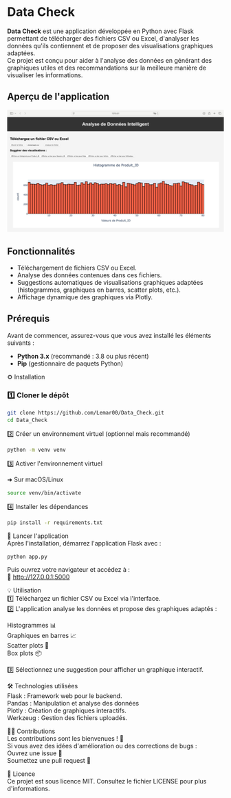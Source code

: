 # Data Check

**Data Check** est une application développée en Python avec Flask permettant de télécharger des fichiers CSV ou Excel, d'analyser les données qu'ils contiennent et de proposer des visualisations graphiques adaptées.  
Ce projet est conçu pour aider à l'analyse des données en générant des graphiques utiles et des recommandations sur la meilleure manière de visualiser les informations.


## Aperçu de l'application

![Aperçu de Data Check](demo_dataCheck.jpg)

## Fonctionnalités

- Téléchargement de fichiers CSV ou Excel.
- Analyse des données contenues dans ces fichiers.
- Suggestions automatiques de visualisations graphiques adaptées (histogrammes, graphiques en barres, scatter plots, etc.).
- Affichage dynamique des graphiques via Plotly.

## Prérequis

Avant de commencer, assurez-vous que vous avez installé les éléments suivants :  

- **Python 3.x** (recommandé : 3.8 ou plus récent)  
- **Pip** (gestionnaire de paquets Python)
  
⚙️ Installation
### 1️⃣ Cloner le dépôt  
```bash
git clone https://github.com/Lemar00/Data_Check.git
cd Data_Check
```

2️⃣ Créer un environnement virtuel (optionnel mais recommandé)  
```bash
python -m venv venv
```
3️⃣ Activer l'environnement virtuel  

➜ Sur macOS/Linux  
```bash
source venv/bin/activate
```
4️⃣ Installer les dépendances  
```bash
pip install -r requirements.txt
```  
🚀 Lancer l'application  
Après l'installation, démarrez l'application Flask avec :
```bash
python app.py
```  
Puis ouvrez votre navigateur et accédez à :  
🔗 http://127.0.0.1:5000  

💡 Utilisation  
1️⃣ Téléchargez un fichier CSV ou Excel via l'interface.  
2️⃣ L'application analyse les données et propose des graphiques adaptés :  

Histogrammes 📊  
Graphiques en barres 📈  
Scatter plots 🔵  
Box plots 📦  

3️⃣ Sélectionnez une suggestion pour afficher un graphique interactif.  

🛠️ Technologies utilisées  
Flask : Framework web pour le backend.  
Pandas : Manipulation et analyse des données  
Plotly : Création de graphiques interactifs.  
Werkzeug : Gestion des fichiers uploadés.  

👨‍💻 Contributions  
Les contributions sont les bienvenues ! 🚀  
Si vous avez des idées d'amélioration ou des corrections de bugs :  
Ouvrez une issue 📝  
Soumettez une pull request 🔄  

📜 Licence  
Ce projet est sous licence MIT. Consultez le fichier LICENSE pour plus d'informations.

